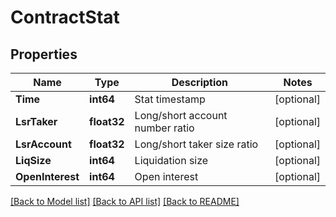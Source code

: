 # ContractStat

## Properties

Name | Type | Description | Notes
------------ | ------------- | ------------- | -------------
**Time** | **int64** | Stat timestamp | [optional] 
**LsrTaker** | **float32** | Long/short account number ratio | [optional] 
**LsrAccount** | **float32** | Long/short taker size ratio | [optional] 
**LiqSize** | **int64** | Liquidation size | [optional] 
**OpenInterest** | **int64** | Open interest | [optional] 

[[Back to Model list]](../README.md#documentation-for-models) [[Back to API list]](../README.md#documentation-for-api-endpoints) [[Back to README]](../README.md)


